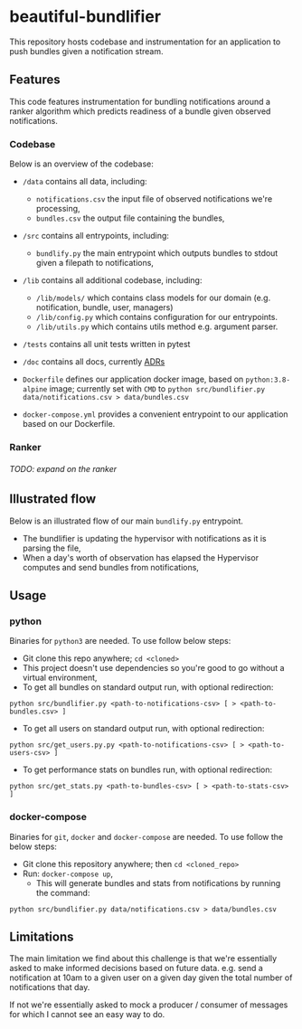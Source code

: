 # beautiful-bundlifier

This repository hosts codebase and instrumentation for an application to push bundles given a notification stream.

## Features

This code features instrumentation for bundling notifications around a ranker algorithm which predicts readiness of a bundle given observed notifications.

### Codebase

Below is an overview of the codebase:

* `/data` contains all data, including:
	* `notifications.csv` the input file of observed notifications we're processing,
	* `bundles.csv` the output file containing the bundles,

* `/src` contains all entrypoints, including:
	* `bundlify.py` the main entrypoint which outputs bundles to stdout given a filepath to notifications,

* `/lib` contains all additional codebase, including:
	* `/lib/models/` which contains class models for our domain (e.g. notification, bundle, user, managers)
	* `/lib/config.py` which contains configuration for our entrypoints.
	* `/lib/utils.py` which contains utils method e.g. argument parser.

* `/tests` contains all unit tests written in pytest

* `/doc` contains all docs, currently [ADRs](https://github.com/npryce/adr-tools)

* `Dockerfile` defines our application docker image, based on `python:3.8-alpine` image; currently set with `CMD` to `python src/bundlifier.py data/notifications.csv > data/bundles.csv`
* `docker-compose.yml` provides a convenient entrypoint to our application based on our Dockerfile.

### Ranker

###### TODO: expand on the ranker

## Illustrated flow

Below is an illustrated flow of our main `bundlify.py` entrypoint.

* The bundlifier is updating the hypervisor with notifications as it is parsing the file,
* When a day's worth of observation has elapsed the Hypervisor computes and send bundles from notifications,

## Usage

### python

Binaries for `python3` are needed. To use follow below steps:
* Git clone this repo anywhere; `cd <cloned>`
* This project doesn't use dependencies so you're good to go without a virtual environment,
* To get all bundles on standard output run, with optional redirection:

```
python src/bundlifier.py <path-to-notifications-csv> [ > <path-to-bundles.csv> ]
```

* To get all users on standard output run, with optional redirection:

```
python src/get_users.py.py <path-to-notifications-csv> [ > <path-to-users-csv> ]
```

* To get performance stats on bundles run, with optional redirection:

```
python src/get_stats.py <path-to-bundles-csv> [ > <path-to-stats-csv> ]
```

### docker-compose

Binaries for `git`, `docker` and `docker-compose` are needed. To use follow the below steps:

* Git clone this repository anywhere; then `cd <cloned_repo>`
* Run: `docker-compose up`,
	* This will generate bundles and stats from notifications by running the command:

```
python src/bundlifier.py data/notifications.csv > data/bundles.csv
```

## Limitations

The main limitation we find about this challenge is that we're essentially asked to make informed decisions based on future data. e.g. send a notification at 10am to a given user on a given day given the total number of notifications that day.

If not we're essentially asked to mock a producer / consumer of messages for which I cannot see an easy way to do.
